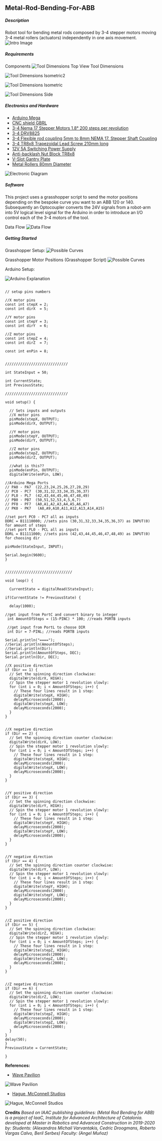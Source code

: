 ## Metal-Rod-Bending-For-ABB

##### Description
Robot tool for bending metal rods composed by 3-4 stepper motors moving 3-4 metal rollers (actuators) independently in one axis movement.
  ![Intro Image](./doc/Intro-Image.jpg)


##### Requirements
Components
 ![Tool Dimensions Top View](./doc/Components.jpg)
Tool Dimensions

![Tool Dimensions Isometric2](./doc/Tool-dimensions-4.jpg)

![Tool Dimensions Isometric](./doc/Tool-dimensions-2.jpg)

![Tool Dimensions Side](./doc/Tool-dimensions-3.jpg)




##### Electronics and Hardware
* [Arduino Mega](https://www.amazon.es/ELEGOO-Microcontrolador-ATmega2560-ATmega16U2-Compatible/dp/B06Y3ZHPWC/ref=sr_1_4?__mk_es_ES=%C3%85M%C3%85%C5%BD%C3%95%C3%91&keywords=arduino+Mega&qid=1575988330&sr=8-4)
* [CNC shield GBRL](https://www.amazon.es/Longruner-Tarjeta-Expansi%C3%B3n-Controlador-LK75/dp/B072N4FMRN/ref=sr_1_8?__mk_es_ES=%C3%85M%C3%85%C5%BD%C3%95%C3%91&keywords=grbl&qid=1573215919&sr=8-8&th=1)
* [3-4 Nema 17 Stepper Motors 1.8° 200 steps per revolution](https://www.amazon.es/Longruner-Tarjeta-Expansi%C3%B3n-Controlador-LK75/dp/B072N4FMRN/ref=sr_1_8?__mk_es_ES=%C3%85M%C3%85%C5%BD%C3%95%C3%91&keywords=grbl&qid=1573215919&sr=8-8&th=1)
* [3-4 DRV8825](https://www.amazon.es/Longruner-Tarjeta-Expansi%C3%B3n-Controlador-LK75/dp/B072N4FMRN/ref=sr_1_8?__mk_es_ES=%C3%85M%C3%85%C5%BD%C3%95%C3%91&keywords=grbl&qid=1573215919&sr=8-8&th=1)
* [3-4 Flexible rod coupling 5mm to 8mm NEMA 17. Stepper Shaft Coupling](https://www.amazon.es/Acoplamientos-flexibles-acoplador-impresora-Eewolf/dp/B0783QQMKP/ref=sr_1_4?__mk_es_ES=%C3%85M%C3%85%C5%BD%C3%95%C3%91&keywords=nema+17+couplers&qid=1575985948&sr=8-4)
* [3-4 TR8x8 Trapezoidal Lead Screw 210mm long](https://makershopbcn.com/product/tr8x8-trapezoidal-lead-screw)
* [12V 5A Switching Power Supply](https://www.amazon.es/HAILI-Switching-Monitoring-Equipment-Surveillance/dp/B07PW8GYB8/ref=sr_1_23?__mk_es_ES=%C3%85M%C3%85%C5%BD%C3%95%C3%91&keywords=12v+power+supply&qid=1575990967&sr=8-23)
* [Anti-backlash Nut Block TR8x8](https://makershopbcn.com/product/anti-backlash-nut-block-delrin-lead-screw-tr8x8)
* [V-Slot Gantry Plate](https://makershopbcn.com/product/gantry-plate-v-slot)
* [Metal Rollers 80mm Diameter](https://www.amazon.es/Estebro-124-Polea-80x20-U/dp/B00ITVWASC/ref=sr_1_2?__mk_es_ES=%C3%85M%C3%85%C5%BD%C3%95%C3%91&keywords=poleas+metalicas&qid=1575991802&sr=8-2)

![Electronic Diagram](./doc/Electronic-Diagram.jpg)

##### Software

This project uses a grasshopper script to send the motor positions depending on the bespoke curve you want to an ABB 120 or 140. Subsequently an Optocoupler converts the 24V signals from a robot-arm into 5V logical level signal for the Arduino in order to introduce an I/O control each of the 3-4 motors of the tool.

Data Flow
![Data Flow](./doc/Data-Flow.jpg)


##### Getting Started

Grasshopper Setup:
![Possible Curves](./doc/Grasshopper-Script.jpg)

Grasshopper Motor Positions (Grasshopper Script)
![Possible Curves](./doc/Possible-Curves_One-Way_250mm.jpg)

Arduino Setup:

![Arduino Explanation](./doc/Arduino.jpg)

```//Void Setup

// setup pins numbers

//X motor pins
const int stepX = 2;
const int dirX  = 5;

//Y motor pins
const int stepY = 3;
const int dirY  = 6;

//Z motor pins
const int stepZ = 4;
const int dirZ  = 7;

const int enPin = 8;


/////////////////////////////

int StateInput = 50;

int CurrentState;
int PreviousState;

/////////////////////////////

void setup() {

  // Sets inputs and outputs
  //X motor pins
  pinMode(stepX, OUTPUT);
  pinMode(dirX, OUTPUT);

  //Y motor pins
  pinMode(stepY, OUTPUT);
  pinMode(dirY, OUTPUT);

  //Z motor pins
  pinMode(stepZ, OUTPUT);
  pinMode(dirZ, OUTPUT);

  //what is this??
  pinMode(enPin, OUTPUT);
  digitalWrite(enPin, LOW);

//Arduino Mega Ports
// PA0 - PA7  (22,23,24,25,26,27,28,29)
// PC0 - PC7  (30,31,32,33,34,35,36,37)
// PL0 - PL7  (42,43,44,45,46,47,48,49)
// PB0 - PB7  (50,51,52,53,4,5,6,7)
// PF0 - PF7  (A0,A1,A2,A3,A4,A5,A6,A7)
// PK0 - PK7   (A8,A9,A10,A11,A12,A13,A14,A15)

//set port PC0 - PC7 all as inputs
DDRC = B11110000; //sets pins (30,31,32,33,34,35,36,37) as INPUT(0) for amount of steps
//set port PL0 - PCL all as inputs
DDRL = B11111000; //sets pins (42,43,44,45,46,47,48,49) as INPUT(0) for choosing dir

pinMode(StateInput, INPUT);

Serial.begin(9600);
}


///////////////////////////////

void loop() {

  CurrentState = digitalRead(StateInput);

if(CurrentState != PreviousState) {

  delay(1000);

//get input from PortC and convert binary to integer
 int AmountOfSteps = (15-PINC) * 100; //reads PORTB inputs

 //get input from PortL to choose DIR
 int Dir = 7-PINL; //reads PORTB inputs

Serial.println("====");
//Serial.println(AmountOfSteps);
//Serial.println(Dir);
Serial.println(AmountOfSteps, DEC);
Serial.println(Dir, DEC);

//X positive direction
if (Dir == 1) {  
  // Set the spinning direction clockwise:
  digitalWrite(dirX, HIGH);
  // Spin the stepper motor 1 revolution slowly:
  for (int i = 0; i < AmountOfSteps; i++) {
    // These four lines result in 1 step:
    digitalWrite(stepX, HIGH);
    delayMicroseconds(2000);
    digitalWrite(stepX, LOW);
    delayMicroseconds(2000);
  }
}


//X negative direction
if (Dir == 2) {  
  // Set the spinning direction counter clockwise:
  digitalWrite(dirX, LOW);
  // Spin the stepper motor 1 revolution slowly:
  for (int i = 0; i < AmountOfSteps; i++) {
    // These four lines result in 1 step:
    digitalWrite(stepX, HIGH);
    delayMicroseconds(2000);
    digitalWrite(stepX, LOW);
    delayMicroseconds(2000);
  }
}


//Y positive direction
if (Dir == 3) {  
  // Set the spinning direction clockwise:
  digitalWrite(dirY, HIGH);
  // Spin the stepper motor 1 revolution slowly:
  for (int i = 0; i < AmountOfSteps; i++) {
    // These four lines result in 1 step:
    digitalWrite(stepY, HIGH);
    delayMicroseconds(2000);
    digitalWrite(stepY, LOW);
    delayMicroseconds(2000);
  }
}


//Y negative direction
if (Dir == 4) {  
  // Set the spinning direction counter clockwise:
  digitalWrite(dirY, LOW);
  // Spin the stepper motor 1 revolution slowly:
  for (int i = 0; i < AmountOfSteps; i++) {
    // These four lines result in 1 step:
    digitalWrite(stepY, HIGH);
    delayMicroseconds(2000);
    digitalWrite(stepY, LOW);
    delayMicroseconds(2000);
  }
}


//Z positive direction
if (Dir == 5) {  
  // Set the spinning direction clockwise:
  digitalWrite(dirZ, HIGH);
  // Spin the stepper motor 1 revolution slowly:
  for (int i = 0; i < AmountOfSteps; i++) {
    // These four lines result in 1 step:
    digitalWrite(stepZ, HIGH);
    delayMicroseconds(2000);
    digitalWrite(stepZ, LOW);
    delayMicroseconds(2000);
  }
}


//Z negative direction
if (Dir == 6) {  
  // Set the spinning direction counter clockwise:
  digitalWrite(dirZ, LOW);
  // Spin the stepper motor 1 revolution slowly:
  for (int i = 0; i < AmountOfSteps; i++) {
    // These four lines result in 1 step:
    digitalWrite(stepZ, HIGH);
    delayMicroseconds(2000);
    digitalWrite(stepZ, LOW);
    delayMicroseconds(2000);
  }
}
delay(50);
}
PreviousState = CurrentState;

}
```
**References:**

* [Wave Pavilion](https://www.archdaily.com/79693/wave-pavilion-macdowell-tomova)

![Wave Pavilion](./doc/Wave-Pavilion.jpg)


* [Hague, McConnell Studios](https://www.mattmcconnell.com/hague)

![Hague, McConnell Studios](./doc/Hague-Trio-02-Wide.jpg)

**Credits**
_Based on IAAC publishing guidelines:
(Metal Rod Bending for ABB) is a project of IaaC, Institute for Advanced Architecture of Catalonia. developed at Master in Robotics and Advanced Construction in 2019-2020 by:
Students: (Alexandros Michail Varvantakis, Cedric Droogmans, Roberto Vargas Calvo, Beril Serbes)
Faculty: (Angel Muñoz)_
